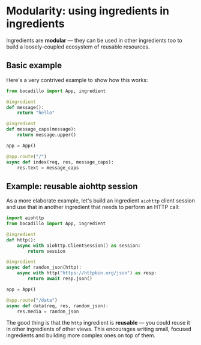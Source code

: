 # Modularity: using ingredients in ingredients

Ingredients are **modular** — they can be used in other ingredients too to build a loosely-coupled ecosystem of reusable resources.

## Basic example

Here's a very contrived example to show how this works:

```python
from bocadillo import App, ingredient

@ingredient
def message():
    return "hello"

@ingredient
def message_caps(message):
    return message.upper()

app = App()

@app.route("/")
async def index(req, res, message_caps):
    res.text = message_caps
```

## Example: reusable aiohttp session

As a more elaborate example, let's build an ingredient `aiohttp` client session and use that in another ingredient that needs to perform an HTTP call:

```python
import aiohttp
from bocadillo import App, ingredient

@ingredient
def http():
    async with aiohttp.ClientSession() as session:
        return session

@ingredient
async def random_json(http):
    async with http("https://httpbin.org/json") as resp:
        return await resp.json()

app = App()

@app.route("/data")
async def data(req, res, random_json):
    res.media = random_json
```

The good thing is that the `http` ingredient is **reusable** — you could reuse it in other ingredients of other views. This encourages writing small, focused ingredients and building more complex ones on top of them.
